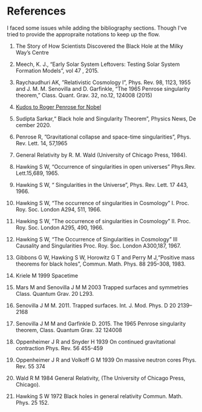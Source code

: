 
# References #

I faced some issues while adding the bibliography sections. Though I've tried to provide the appropraite notations to keep up the flow.



 1) The Story of How Scientists Discovered the Black Hole at the Milky Way’s Centre
2) Meech, K. J., “Early Solar System Leftovers: Testing Solar System Formation Models”, vol 47 , 2015.
3) Raychaudhuri AK, ”Relativistic Cosmology I”, Phys. Rev. 98, 1123, 1955 and J. M. M. Senovilla and D. Garfinkle, “The 1965 Penrose singularity theorem,” Class. Quant. Grav. 32, no.12, 124008 (2015)
4) [Kudos to Roger Penrose for Nobel](http://brane-space.blogspot.com/2020/10/kudos-to-roger-penrose-for-his)
5) Sudipta Sarkar,“ Black hole and Singularity Theorem”, Physics News, De cember 2020.
6) Penrose R, ”Gravitational collapse and space-time singularities”, Phys. Rev. Lett. 14, 57,1965
7) General Relativity by R. M. Wald (University of Chicago Press, 1984).
8) Hawking S W, “Occurrence of singularities in open universes” Phys.Rev. Lett.15,689, 1965.
9) Hawking S W, “ Singularities in the Universe”, Phys. Rev. Lett. 17 443, 1966. 

10) Hawking S W, “The occurrence of singularities in Cosmology” I. Proc. Roy. Soc. London A294, 511, 1966.

11) Hawking S W, ”The occurrence of singularities in Cosmology” II. Proc. Roy. Soc. London A295, 490, 1966.
12) Hawking S W, “The Occurrence of Singularities in Cosmology” III Causality and Singularities Proc. Roy. Soc. London A300,187, 1967.

13) Gibbons G W, Hawking S W, Horowitz G T and Perry M J,“Positive mass theorems for black holes”, Commun. Math. Phys. 88 295–308, 1983.

14) Kriele M 1999 Spacetime 

15) Mars M and Senovilla J M M 2003 Trapped surfaces and symmetries Class. Quantum Grav. 20 L293.


16) Senovilla J M M. 2011. Trapped surfaces. Int. J. Mod. Phys. D 20 2139–2168

17) Senovilla J M M and Garfinkle D. 2015. The 1965 Penrose singularity theorem, Class. Quantum Grav. 32 124008

18) Oppenheimer J R and Snyder H 1939 On continued gravitational contraction Phys. Rev. 56 455-459

19) Oppenheimer J R and Volkoff G M 1939 On massive neutron cores Phys. Rev. 55 374

20) Wald R M 1984 General Relativity, (The University of Chicago Press, Chicago).

21) Hawking S W 1972 Black holes in general relativity Commun. Math. Phys. 25 152.



